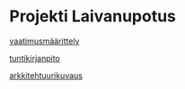 

# Projekti Laivanupotus

[vaatimusmäärittely](Battleships/Dokumentaatio/vaatimusmaarittely.md)


[tuntikirjanpito](Battleships/Dokumentaatio/tuntikirjanpito.md)

[arkkitehtuurikuvaus](Battleships/Dokumentaatio/arkkitehtuuri.md)

